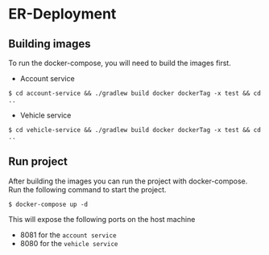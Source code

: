 # ER-Deployment
## Building images
To run the docker-compose, you will need to build the images first.

- Account service
```
$ cd account-service && ./gradlew build docker dockerTag -x test && cd ..
```

- Vehicle service
```
$ cd vehicle-service && ./gradlew build docker dockerTag -x test && cd ..
```

## Run project
After building the images you can run the project with docker-compose. Run the following command to start the project.

```
$ docker-compose up -d
```

This will expose the following ports on the host machine
- 8081 for the  `account service`
- 8080 for the  `vehicle service`